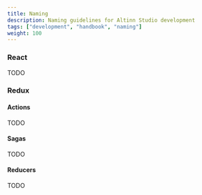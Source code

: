 ```yaml
---
title: Naming
description: Naming guidelines for Altinn Studio development
tags: ["development", "handbook", "naming"]
weight: 100
---
```


### React
TODO

### Redux

#### Actions
TODO

#### Sagas
TODO

#### Reducers
TODO